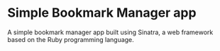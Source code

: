 
# Simple Bookmark Manager app

A simple bookmark manager app built using Sinatra, a web framework based on
the Ruby programming language.
